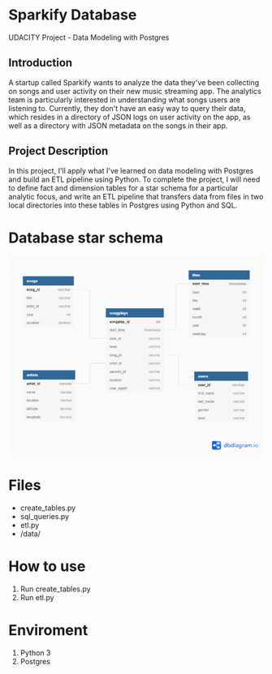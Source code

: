 # Sparkify Database
UDACITY Project - Data Modeling with Postgres

## Introduction
A startup called Sparkify wants to analyze the data they've been collecting on songs and user activity on their new music streaming app. The analytics team is particularly interested in understanding what songs users are listening to. Currently, they don't have an easy way to query their data, which resides in a directory of JSON logs on user activity on the app, as well as a directory with JSON metadata on the songs in their app.

## Project Description
In this project, I'll apply what I've learned on data modeling with Postgres and build an ETL pipeline using Python. To complete the project, I will need to define fact and dimension tables for a star schema for a particular analytic focus, and write an ETL pipeline that transfers data from files in two local directories into these tables in Postgres using Python and SQL.

# Database star schema

![diagramm](pictures/Sparkify_diagram.png)

# Files
+ create_tables.py
+ sql_queries.py
+ etl.py
+ /data/

# How to use

1. Run create_tables.py 
2. Run etl.py  

# Enviroment 

1. Python 3 
2. Postgres  



